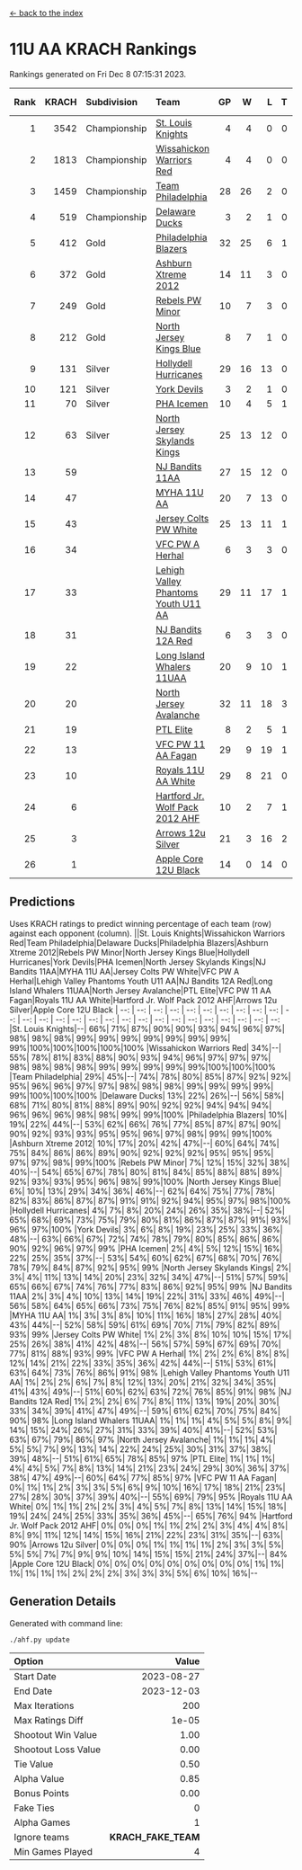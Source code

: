 [<- back to the index](readme.md)
# 11U AA KRACH Rankings
Rankings generated on Fri Dec  8 07:15:31 2023.

Rank|KRACH|Subdivision|Team|GP|W|L|T|OTW|OTL|SoS|Exp Wins|Win Diff
---:|---:|:---|:---|---:|---:|---:|---:|---:|---:|---:|---:|---:
1|3542|Championship|[St. Louis Knights](https://gamesheetstats.com/seasons/3659/teams/143319/schedule)|4|4|0|0|0|0|116|4.8|-0.0
2|1813|Championship|[Wissahickon Warriors Red](https://gamesheetstats.com/seasons/3659/teams/140468/schedule)|4|4|0|0|1|0|58|4.8|-0.0
3|1459|Championship|[Team Philadelphia](https://gamesheetstats.com/seasons/3659/teams/140788/schedule)|28|26|2|0|1|0|130|26.9|0.0
4|519|Championship|[Delaware Ducks](https://gamesheetstats.com/seasons/3659/teams/140453/schedule)|3|2|1|0|0|0|432|2.9|0.0
5|412|Gold|[Philadelphia Blazers](https://gamesheetstats.com/seasons/3659/teams/140785/schedule)|32|25|6|1|0|1|298|26.3|-0.0
6|372|Gold|[Ashburn Xtreme 2012](https://gamesheetstats.com/seasons/3659/teams/140775/schedule)|14|11|3|0|1|0|253|11.9|0.0
7|249|Gold|[Rebels PW Minor](https://gamesheetstats.com/seasons/3659/teams/140786/schedule)|10|7|3|0|0|0|239|7.9|0.0
8|212|Gold|[North Jersey Kings Blue](https://gamesheetstats.com/seasons/3659/teams/140459/schedule)|8|7|1|0|0|0|33|7.9|0.0
9|131|Silver|[Hollydell Hurricanes](https://gamesheetstats.com/seasons/3659/teams/140777/schedule)|29|16|13|0|1|1|452|16.8|-0.0
10|121|Silver|[York Devils](https://gamesheetstats.com/seasons/3659/teams/140469/schedule)|3|2|1|0|1|0|372|2.9|0.0
11|70|Silver|[PHA Icemen](https://gamesheetstats.com/seasons/3659/teams/143313/schedule)|10|4|5|1|1|0|242|5.4|0.0
12|63|Silver|[North Jersey Skylands Kings](https://gamesheetstats.com/seasons/3659/teams/140784/schedule)|25|13|12|0|1|2|202|13.9|0.0
13|59||[NJ Bandits 11AA](https://gamesheetstats.com/seasons/3659/teams/140782/schedule)|27|15|12|0|0|2|139|15.9|0.0
14|47||[MYHA 11U AA](https://gamesheetstats.com/seasons/3659/teams/140781/schedule)|20|7|13|0|0|0|346|7.9|0.0
15|43||[Jersey Colts PW White](https://gamesheetstats.com/seasons/3659/teams/140778/schedule)|25|13|11|1|2|0|118|14.4|0.0
16|34||[VFC PW A Herhal](https://gamesheetstats.com/seasons/3659/teams/140467/schedule)|6|3|3|0|1|1|50|3.9|0.0
17|33||[Lehigh Valley Phantoms Youth U11 AA](https://gamesheetstats.com/seasons/3659/teams/140779/schedule)|29|11|17|1|1|1|314|12.4|0.0
18|31||[NJ Bandits 12A Red](https://gamesheetstats.com/seasons/3659/teams/140458/schedule)|6|3|3|0|0|0|31|3.9|0.0
19|22||[Long Island Whalers 11UAA](https://gamesheetstats.com/seasons/3659/teams/140780/schedule)|20|9|10|1|0|1|60|10.4|0.0
20|20||[North Jersey Avalanche](https://gamesheetstats.com/seasons/3659/teams/140783/schedule)|32|11|18|3|1|3|150|13.4|0.0
21|19||[PTL Elite](https://gamesheetstats.com/seasons/3659/teams/140462/schedule)|8|2|5|1|0|0|42|3.4|0.0
22|13||[VFC PW 11 AA Fagan](https://gamesheetstats.com/seasons/3659/teams/140789/schedule)|29|9|19|1|2|1|217|10.4|0.0
23|10||[Royals 11U AA White](https://gamesheetstats.com/seasons/3659/teams/140787/schedule)|29|8|21|0|1|0|252|8.9|0.0
24|6||[Hartford Jr. Wolf Pack 2012 AHF](https://gamesheetstats.com/seasons/3659/teams/140776/schedule)|10|2|7|1|0|0|34|3.4|0.0
25|3||[Arrows 12u Silver](https://gamesheetstats.com/seasons/3659/teams/140774/schedule)|21|3|16|2|0|1|55|4.9|0.0
26|1||[Apple Core 12U Black](https://gamesheetstats.com/seasons/3659/teams/140773/schedule)|14|0|14|0|0|0|299|0.9|0.0

## Predictions
Uses KRACH ratings to predict winning percentage of each team (row) against each opponent (column).
||St. Louis Knights|Wissahickon Warriors Red|Team Philadelphia|Delaware Ducks|Philadelphia Blazers|Ashburn Xtreme 2012|Rebels PW Minor|North Jersey Kings Blue|Hollydell Hurricanes|York Devils|PHA Icemen|North Jersey Skylands Kings|NJ Bandits 11AA|MYHA 11U AA|Jersey Colts PW White|VFC PW A Herhal|Lehigh Valley Phantoms Youth U11 AA|NJ Bandits 12A Red|Long Island Whalers 11UAA|North Jersey Avalanche|PTL Elite|VFC PW 11 AA Fagan|Royals 11U AA White|Hartford Jr. Wolf Pack 2012 AHF|Arrows 12u Silver|Apple Core 12U Black
| --: | --: | --: | --: | --: | --: | --: | --: | --: | --: | --: | --: | --: | --: | --: | --: | --: | --: | --: | --: | --: | --: | --: | --: | --: | --: | --: 
|St. Louis Knights|--| 66%| 71%| 87%| 90%| 90%| 93%| 94%| 96%| 97%| 98%| 98%| 98%| 99%| 99%| 99%| 99%| 99%| 99%| 99%| 99%|100%|100%|100%|100%|100%
|Wissahickon Warriors Red| 34%|--| 55%| 78%| 81%| 83%| 88%| 90%| 93%| 94%| 96%| 97%| 97%| 97%| 98%| 98%| 98%| 98%| 99%| 99%| 99%| 99%| 99%|100%|100%|100%
|Team Philadelphia| 29%| 45%|--| 74%| 78%| 80%| 85%| 87%| 92%| 92%| 95%| 96%| 96%| 97%| 97%| 98%| 98%| 98%| 99%| 99%| 99%| 99%| 99%|100%|100%|100%
|Delaware Ducks| 13%| 22%| 26%|--| 56%| 58%| 68%| 71%| 80%| 81%| 88%| 89%| 90%| 92%| 92%| 94%| 94%| 94%| 96%| 96%| 96%| 98%| 98%| 99%| 99%|100%
|Philadelphia Blazers| 10%| 19%| 22%| 44%|--| 53%| 62%| 66%| 76%| 77%| 85%| 87%| 87%| 90%| 90%| 92%| 93%| 93%| 95%| 95%| 96%| 97%| 98%| 99%| 99%|100%
|Ashburn Xtreme 2012| 10%| 17%| 20%| 42%| 47%|--| 60%| 64%| 74%| 75%| 84%| 86%| 86%| 89%| 90%| 92%| 92%| 92%| 95%| 95%| 95%| 97%| 97%| 98%| 99%|100%
|Rebels PW Minor|  7%| 12%| 15%| 32%| 38%| 40%|--| 54%| 65%| 67%| 78%| 80%| 81%| 84%| 85%| 88%| 88%| 89%| 92%| 93%| 93%| 95%| 96%| 98%| 99%|100%
|North Jersey Kings Blue|  6%| 10%| 13%| 29%| 34%| 36%| 46%|--| 62%| 64%| 75%| 77%| 78%| 82%| 83%| 86%| 87%| 87%| 91%| 91%| 92%| 94%| 95%| 97%| 98%|100%
|Hollydell Hurricanes|  4%|  7%|  8%| 20%| 24%| 26%| 35%| 38%|--| 52%| 65%| 68%| 69%| 73%| 75%| 79%| 80%| 81%| 86%| 87%| 87%| 91%| 93%| 96%| 97%|100%
|York Devils|  3%|  6%|  8%| 19%| 23%| 25%| 33%| 36%| 48%|--| 63%| 66%| 67%| 72%| 74%| 78%| 79%| 80%| 85%| 86%| 86%| 90%| 92%| 96%| 97%| 99%
|PHA Icemen|  2%|  4%|  5%| 12%| 15%| 16%| 22%| 25%| 35%| 37%|--| 53%| 54%| 60%| 62%| 67%| 68%| 70%| 76%| 78%| 79%| 84%| 87%| 92%| 95%| 99%
|North Jersey Skylands Kings|  2%|  3%|  4%| 11%| 13%| 14%| 20%| 23%| 32%| 34%| 47%|--| 51%| 57%| 59%| 65%| 66%| 67%| 74%| 76%| 77%| 83%| 86%| 92%| 95%| 99%
|NJ Bandits 11AA|  2%|  3%|  4%| 10%| 13%| 14%| 19%| 22%| 31%| 33%| 46%| 49%|--| 56%| 58%| 64%| 65%| 66%| 73%| 75%| 76%| 82%| 85%| 91%| 95%| 99%
|MYHA 11U AA|  1%|  3%|  3%|  8%| 10%| 11%| 16%| 18%| 27%| 28%| 40%| 43%| 44%|--| 52%| 58%| 59%| 61%| 69%| 70%| 71%| 79%| 82%| 89%| 93%| 99%
|Jersey Colts PW White|  1%|  2%|  3%|  8%| 10%| 10%| 15%| 17%| 25%| 26%| 38%| 41%| 42%| 48%|--| 56%| 57%| 59%| 67%| 69%| 70%| 77%| 81%| 88%| 93%| 99%
|VFC PW A Herhal|  1%|  2%|  2%|  6%|  8%|  8%| 12%| 14%| 21%| 22%| 33%| 35%| 36%| 42%| 44%|--| 51%| 53%| 61%| 63%| 64%| 73%| 76%| 86%| 91%| 98%
|Lehigh Valley Phantoms Youth U11 AA|  1%|  2%|  2%|  6%|  7%|  8%| 12%| 13%| 20%| 21%| 32%| 34%| 35%| 41%| 43%| 49%|--| 51%| 60%| 62%| 63%| 72%| 76%| 85%| 91%| 98%
|NJ Bandits 12A Red|  1%|  2%|  2%|  6%|  7%|  8%| 11%| 13%| 19%| 20%| 30%| 33%| 34%| 39%| 41%| 47%| 49%|--| 59%| 61%| 62%| 70%| 75%| 84%| 90%| 98%
|Long Island Whalers 11UAA|  1%|  1%|  1%|  4%|  5%|  5%|  8%|  9%| 14%| 15%| 24%| 26%| 27%| 31%| 33%| 39%| 40%| 41%|--| 52%| 53%| 63%| 67%| 79%| 86%| 97%
|North Jersey Avalanche|  1%|  1%|  1%|  4%|  5%|  5%|  7%|  9%| 13%| 14%| 22%| 24%| 25%| 30%| 31%| 37%| 38%| 39%| 48%|--| 51%| 61%| 65%| 78%| 85%| 97%
|PTL Elite|  1%|  1%|  1%|  4%|  4%|  5%|  7%|  8%| 13%| 14%| 21%| 23%| 24%| 29%| 30%| 36%| 37%| 38%| 47%| 49%|--| 60%| 64%| 77%| 85%| 97%
|VFC PW 11 AA Fagan|  0%|  1%|  1%|  2%|  3%|  3%|  5%|  6%|  9%| 10%| 16%| 17%| 18%| 21%| 23%| 27%| 28%| 30%| 37%| 39%| 40%|--| 55%| 69%| 79%| 95%
|Royals 11U AA White|  0%|  1%|  1%|  2%|  2%|  3%|  4%|  5%|  7%|  8%| 13%| 14%| 15%| 18%| 19%| 24%| 24%| 25%| 33%| 35%| 36%| 45%|--| 65%| 76%| 94%
|Hartford Jr. Wolf Pack 2012 AHF|  0%|  0%|  0%|  1%|  1%|  2%|  2%|  3%|  4%|  4%|  8%|  8%|  9%| 11%| 12%| 14%| 15%| 16%| 21%| 22%| 23%| 31%| 35%|--| 63%| 90%
|Arrows 12u Silver|  0%|  0%|  0%|  1%|  1%|  1%|  1%|  2%|  3%|  3%|  5%|  5%|  5%|  7%|  7%|  9%|  9%| 10%| 14%| 15%| 15%| 21%| 24%| 37%|--| 84%
|Apple Core 12U Black|  0%|  0%|  0%|  0%|  0%|  0%|  0%|  0%|  0%|  1%|  1%|  1%|  1%|  1%|  1%|  2%|  2%|  2%|  3%|  3%|  3%|  5%|  6%| 10%| 16%|--

## Generation Details

Generated with command line:
```
./ahf.py update
```

| Option | Value |
| :----- | ----: |
| Start Date | 2023-08-27 |
| End Date | 2023-12-03 |
| Max Iterations | 200 |
| Max Ratings Diff | 1e-05 |
| Shootout Win Value | 1.00 |
| Shootout Loss Value | 0.00 |
| Tie Value | 0.50 |
| Alpha Value | 0.85 |
| Bonus Points | 0.00 |
| Fake Ties | 0 |
| Alpha Games | 1 |
| Ignore teams | __KRACH_FAKE_TEAM__ |
| Min Games Played | 4 |

